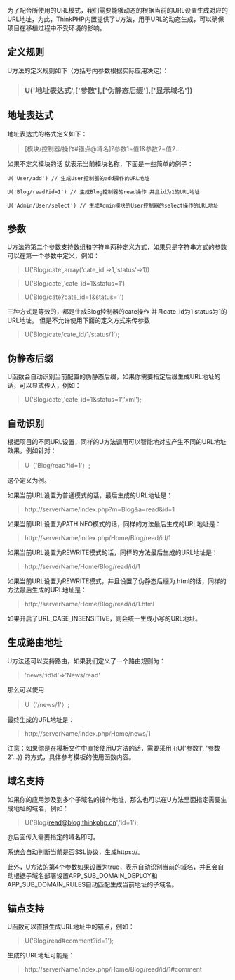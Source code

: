 为了配合所使用的URL模式，我们需要能够动态的根据当前的URL设置生成对应的URL地址，为此，ThinkPHP内置提供了U方法，用于URL的动态生成，可以确保项目在移植过程中不受环境的影响。

## 定义规则
U方法的定义规则如下（方括号内参数根据实际应用决定）：

> ### U('地址表达式',['参数'],['伪静态后缀'],['显示域名'])

## 地址表达式
地址表达式的格式定义如下：

> [模块/控制器/操作#锚点@域名]?参数1=值1&参数2=值2...

如果不定义模块的话 就表示当前模块名称，下面是一些简单的例子：


  ```
  U('User/add') // 生成User控制器的add操作的URL地址
  ```

  ```
  U('Blog/read?id=1') // 生成Blog控制器的read操作 并且id为1的URL地址
  ```

  ``` 
  U('Admin/User/select') // 生成Admin模块的User控制器的select操作的URL地址
  ```

## 参数
U方法的第二个参数支持数组和字符串两种定义方式，如果只是字符串方式的参数可以在第一个参数中定义，例如：

> U('Blog/cate',array('cate_id'=>1,'status'=>1))

> U('Blog/cate','cate_id=1&status=1')

> U('Blog/cate?cate_id=1&status=1')

三种方式是等效的，都是生成Blog控制器的cate操作 并且cate_id为1 status为1的URL地址。
但是不允许使用下面的定义方式来传参数

> U('Blog/cate/cate_id/1/status/1');

## 伪静态后缀
U函数会自动识别当前配置的伪静态后缀，如果你需要指定后缀生成URL地址的话，可以显式传入，例如：

> U('Blog/cate','cate_id=1&status=1','xml');

## 自动识别
根据项目的不同URL设置，同样的U方法调用可以智能地对应产生不同的URL地址效果，例如针对：

> U（'Blog/read?id=1'）;

这个定义为例。

如果当前URL设置为普通模式的话，最后生成的URL地址是：

> http://serverName/index.php?m=Blog&a=read&id=1

如果当前URL设置为PATHINFO模式的话，同样的方法最后生成的URL地址是：

> http://serverName/index.php/Home/Blog/read/id/1

如果当前URL设置为REWRITE模式的话，同样的方法最后生成的URL地址是：

> http://serverName/Home/Blog/read/id/1

如果当前URL设置为REWRITE模式，并且设置了伪静态后缀为.html的话，同样的方法最后生成的URL地址是：

> http://serverName/Home/Blog/read/id/1.html

如果开启了URL_CASE_INSENSITIVE，则会统一生成小写的URL地址。

## 生成路由地址

U方法还可以支持路由，如果我们定义了一个路由规则为：

>  'news/:id\d'=>'News/read'

那么可以使用

> U（'/news/1'）;

最终生成的URL地址是：

> http://serverName/index.php/Home/news/1

注意：如果你是在模板文件中直接使用U方法的话，需要采用 {:U('参数1', '参数2'…)} 的方式，具体参考模板的使用函数内容。

## 域名支持

如果你的应用涉及到多个子域名的操作地址，那么也可以在U方法里面指定需要生成地址的域名，例如：

> U('Blog/read@blog.thinkphp.cn','id=1');

@后面传入需要指定的域名即可。

系统会自动判断当前是否SSL协议，生成https://。

此外，U方法的第4个参数如果设置为true，表示自动识别当前的域名，并且会自动根据子域名部署设置APP_SUB_DOMAIN_DEPLOY和APP_SUB_DOMAIN_RULES自动匹配生成当前地址的子域名。

## 锚点支持

U函数可以直接生成URL地址中的锚点，例如：

> U('Blog/read#comment?id=1');

生成的URL地址可能是：

> http://serverName/index.php/Home/Blog/read/id/1#comment